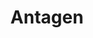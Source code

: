 ---
title: Antagen
layout: layouts/article.liquid
permalink: /en/asienkunskap/admission.html
tags: asienkunskap
sideNavOrder: 2
---